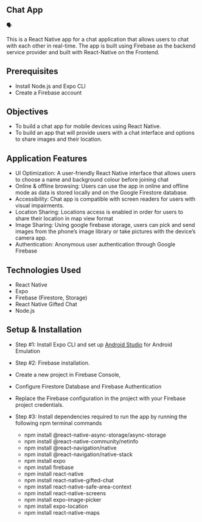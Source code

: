 ## Chat App 

🗣

This is a React Native app for a chat application that allows users to chat with each other in real-time. The app is built using Firebase as the backend service provider and built 
with React-Native on the Frontend.

## Prerequisites

- Install Node.js and Expo CLI
- Create a Firebase account

## Objectives 

- To build a chat app for mobile devices using React Native. 
- To build an app that will provide users with a chat interface and options to share images and their location.

## Application Features

- UI Optimization: A user-friendly React Native interface that allows users to choose a name and background colour before joining chat
- Online & offline browsing: Users can use the app in online and offline mode as data is stored locally and on the Google Firestore database.
- Accessibility: Chat app is compatible with screen readers for users with visual impairments.
- Location Sharing: Locations access is enabled in order for users to share their location in map view format
- Image Sharing: Using google firebase storage, users can pick and send images from the phone’s image library or take pictures with the device’s camera app.
- Authentication: Anonymous user authentication through Google Firebase

## Technologies Used

- React Native
- Expo
- Firebase (Firestore, Storage)
- React Native Gifted Chat
- Node.js

## Setup & Installation

- Step #1: Install Expo CLI and set up [Android Studio](https://developer.android.com/studio?gclid=EAIaIQobChMIzLjbzvmAggMVxDetBh1wwg-REAAYASAAEgI2GfD_BwE&gclsrc=aw.ds) for Android Emulation

- Step #2: Firebase installation.
 - Create a new project in Firebase Console,
 - Configure Firestore Database and Firebase Authentication
 - Replace the Firebase configuration in the project with your Firebase project credentials.

- Step #3: Install dependencies required to run the app by running the following npm terminal commands
  - npm install @react-native-async-storage/async-storage
  - npm install @react-native-community/netinfo
  - npm install @react-navigation/native
  - npm install @react-navigation/native-stack
  - npm install expo
  - npm install firebase
  - npm install react-native
  - npm install react-native-gifted-chat
  - npm install react-native-safe-area-context
  - npm install react-native-screens  
  - npm install expo-image-picker
  - npm install expo-location
  - npm install react-native-maps

